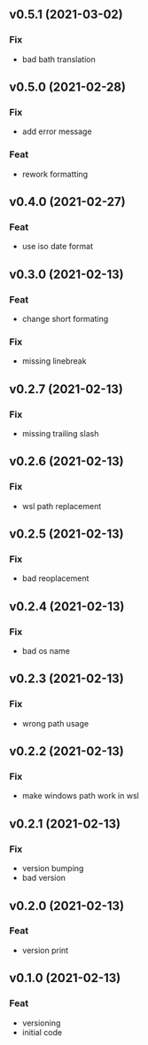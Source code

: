 ## v0.5.1 (2021-03-02)

### Fix

- bad bath translation

## v0.5.0 (2021-02-28)

### Fix

- add error message

### Feat

- rework formatting

## v0.4.0 (2021-02-27)

### Feat

- use iso date format

## v0.3.0 (2021-02-13)

### Feat

- change short formating

### Fix

- missing linebreak

## v0.2.7 (2021-02-13)

### Fix

- missing trailing slash

## v0.2.6 (2021-02-13)

### Fix

- wsl path replacement

## v0.2.5 (2021-02-13)

### Fix

- bad reoplacement

## v0.2.4 (2021-02-13)

### Fix

- bad os name

## v0.2.3 (2021-02-13)

### Fix

- wrong path usage

## v0.2.2 (2021-02-13)

### Fix

- make windows path work in wsl

## v0.2.1 (2021-02-13)

### Fix

- version bumping
- bad version

## v0.2.0 (2021-02-13)

### Feat

- version print

## v0.1.0 (2021-02-13)

### Feat

- versioning
- initial code
